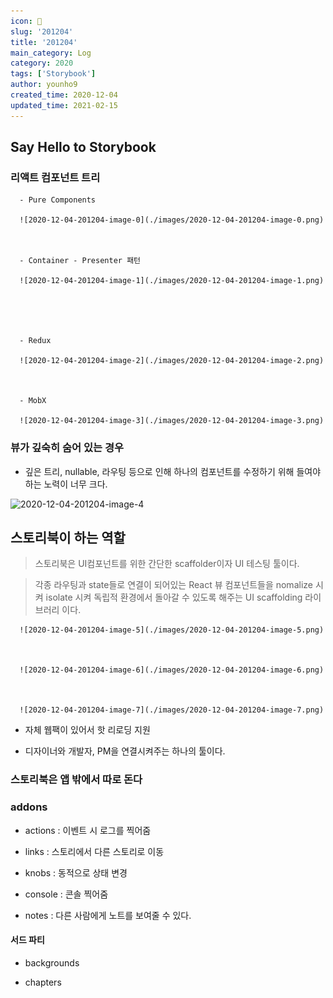 ```yaml
---
icon: 📆
slug: '201204'
title: '201204'
main_category: Log
category: 2020
tags: ['Storybook']
author: younho9
created_time: 2020-12-04
updated_time: 2021-02-15
---
```


## Say Hello to Storybook

### 리액트 컴포넌트 트리

      - Pure Components

      ![2020-12-04-201204-image-0](./images/2020-12-04-201204-image-0.png)



      - Container - Presenter 패턴

      ![2020-12-04-201204-image-1](./images/2020-12-04-201204-image-1.png)





      - Redux

      ![2020-12-04-201204-image-2](./images/2020-12-04-201204-image-2.png)



      - MobX

      ![2020-12-04-201204-image-3](./images/2020-12-04-201204-image-3.png)

### 뷰가 깊숙히 숨어 있는 경우

- 깊은 트리, nullable, 라우팅 등으로 인해 하나의 컴포넌트를 수정하기 위해 들여야하는 노력이 너무 크다.

![2020-12-04-201204-image-4](./images/2020-12-04-201204-image-4.png)

## 스토리북이 하는 역할

> 스토리북은 UI컴포넌트를 위한 간단한 scaffolder이자 UI 테스팅 툴이다.

> 각종 라우팅과 state들로 연결이 되어있는 React 뷰 컴포넌트들을 nomalize 시켜 isolate 시켜 독립적 환경에서 돌아갈 수 있도록 해주는 UI scaffolding 라이브러리 이다.

      ![2020-12-04-201204-image-5](./images/2020-12-04-201204-image-5.png)



      ![2020-12-04-201204-image-6](./images/2020-12-04-201204-image-6.png)



      ![2020-12-04-201204-image-7](./images/2020-12-04-201204-image-7.png)

- 자체 웹팩이 있어서 핫 리로딩 지원

- 디자이너와 개발자, PM을 연결시켜주는 하나의 툴이다.

### 스토리북은 앱 밖에서 따로 돈다

### addons

- actions : 이벤트 시 로그를 찍어줌

- links : 스토리에서 다른 스토리로 이동

- knobs : 동적으로 상태 변경

- console : 콘솔 찍어줌

- notes : 다른 사람에게 노트를 보여줄 수 있다.

#### 서드 파티

- backgrounds

- chapters

<br />
